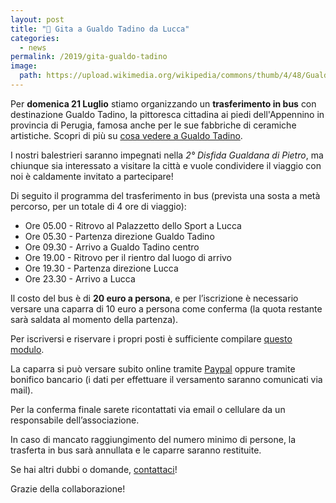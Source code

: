 ```yaml
---
layout: post
title: "🚌 Gita a Gualdo Tadino da Lucca"
categories:
  - news
permalink: /2019/gita-gualdo-tadino
image:
  path: https://upload.wikimedia.org/wikipedia/commons/thumb/4/48/Gualdo_tadino%2C_veduta_01.jpg/1280px-Gualdo_tadino%2C_veduta_01.jpg
---
```


Per **domenica 21 Luglio** stiamo organizzando un **trasferimento in bus** con
destinazione Gualdo Tadino, la pittoresca cittadina ai piedi dell'Appennino in
provincia di Perugia, famosa anche per le sue fabbriche di ceramiche artistiche.
Scopri di più su [cosa vedere a Gualdo Tadino](http://www.ilcomuneinforma.it/viaggi/15908/cosa-vedere-gualdo-tadino-tutti-colori-un-meraviglioso-dipinto/).

<!-- more -->

I nostri balestrieri saranno impegnati nella *2° Disfida Gualdana di Pietro*, ma
chiunque sia interessato a visitare la città e vuole condividere il viaggio con
noi è caldamente invitato a partecipare!

Di seguito il programma del trasferimento in bus (prevista una sosta a metà percorso, per un totale di 4 ore di viaggio):

* Ore 05.00 - Ritrovo al Palazzetto dello Sport a Lucca
* Ore 05.30 - Partenza direzione Gualdo Tadino
* Ore 09.30 - Arrivo a Gualdo Tadino centro
* Ore 19.00 - Ritrovo per il rientro dal luogo di arrivo
* Ore 19.30 - Partenza direzione Lucca
* Ore 23.30 - Arrivo a Lucca

Il costo del bus è di **20 euro a persona**, e per l’iscrizione è necessario
versare una caparra di 10 euro a persona come conferma (la quota restante sarà
saldata al momento della partenza).

Per iscriversi e riservare i propri posti è sufficiente compilare
[questo modulo](https://forms.gle/Dga5iu5jfmWVw2Fy8).

La caparra si può versare subito online tramite [Paypal](https://paypal.me/pools/c/8geh5pmdoT)
oppure tramite bonifico bancario (i dati per effettuare il versamento saranno comunicati via mail).

Per la conferma finale sarete ricontattati via email o cellulare da un
responsabile dell’associazione.

In caso di mancato raggiungimento del numero minimo di persone, la trasferta in
bus sarà annullata e le caparre saranno restituite.

Se hai altri dubbi o domande, [contattaci](/contatti)!

Grazie della collaborazione!
